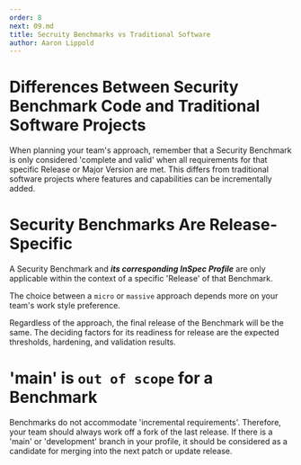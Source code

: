 ```yaml
---
order: 8
next: 09.md
title: Secruity Benchmarks vs Traditional Software
author: Aaron Lippold
---
```


# Differences Between Security Benchmark Code and Traditional Software Projects

When planning your team's approach, remember that a Security Benchmark is only considered 'complete and valid' when all requirements for that specific Release or Major Version are met. This differs from traditional software projects where features and capabilities can be incrementally added.

# Security Benchmarks Are Release-Specific

A Security Benchmark and ***its corresponding InSpec Profile*** are only applicable within the context of a specific 'Release' of that Benchmark.

The choice between a `micro` or `massive` approach depends more on your team's work style preference.

Regardless of the approach, the final release of the Benchmark will be the same. The deciding factors for its readiness for release are the expected thresholds, hardening, and validation results.

# 'main' is `out of scope` for a Benchmark

Benchmarks do not accommodate 'incremental requirements'. Therefore, your team should always work off a fork of the last release. If there is a 'main' or 'development' branch in your profile, it should be considered as a candidate for merging into the next patch or update release.